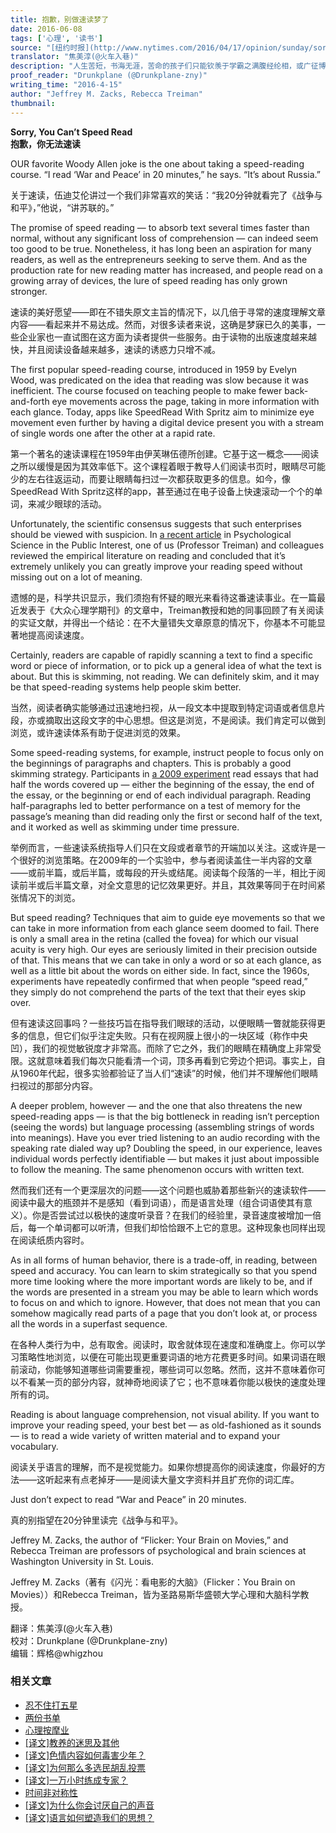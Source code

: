 ```yaml
---
title: 抱歉，别做速读梦了
date: 2016-06-08
tags: ['心理', '读书']
source: "[纽约时报](http://www.nytimes.com/2016/04/17/opinion/sunday/sorry-you-cant-speed-read.html)"
translator: "焦美淳(@火车入巷)"
description: "人生苦短，书海无涯，苦命的孩子们只能钦羡于学霸之满腹经纶相，或广征博引范，哀叹为何自己不能一目十行，日阅五车，于是便有了各种速读术，拜智能手机之赐，如今更有众速读APP相助，那么，究竟有多少人掌握了此项神技，并且靠它学到了更多东西呢？"
proof_reader: "Drunkplane (@Drunkplane-zny)"
writing_time: "2016-4-15"
author: "Jeffrey M. Zacks, Rebecca Treiman"
thumbnail:
---
```


**Sorry, You Can’t Speed Read**  
**抱歉，你无法速读**

OUR favorite Woody Allen joke is the one about taking a speed-reading course. “I read ‘War and Peace’ in 20 minutes,” he says. “It’s about Russia.”

关于速读，伍迪艾伦讲过一个我们非常喜欢的笑话：“我20分钟就看完了《战争与和平》，”他说，“讲苏联的。”

The promise of speed reading — to absorb text several times faster than normal, without any significant loss of comprehension — can indeed seem too good to be true. Nonetheless, it has long been an aspiration for many readers, as well as the entrepreneurs seeking to serve them. And as the production rate for new reading matter has increased, and people read on a growing array of devices, the lure of speed reading has only grown stronger.

速读的美好愿望——即在不错失原文主旨的情况下，以几倍于寻常的速度理解文章内容——看起来并不易达成。然而，对很多读者来说，这确是梦寐已久的美事，一些企业家也一直试图在这方面为读者提供一些服务。由于读物的出版速度越来越快，并且阅读设备越来越多，速读的诱惑力只增不减。

The first popular speed-reading course, introduced in 1959 by Evelyn Wood, was predicated on the idea that reading was slow because it was inefficient. The course focused on teaching people to make fewer back-and-forth eye movements across the page, taking in more information with each glance. Today, apps like SpeedRead With Spritz aim to minimize eye movement even further by having a digital device present you with a stream of single words one after the other at a rapid rate.

第一个著名的速读课程在1959年由伊芙琳伍德所创建。它基于这一概念——阅读之所以缓慢是因为其效率低下。这个课程着眼于教导人们阅读书页时，眼睛尽可能少的左右往返运动，而要让眼睛每扫过一次都获取更多的信息。如今，像SpeedRead With Spritz这样的app，甚至通过在电子设备上快速滚动一个个的单词，来减少眼球的活动。

Unfortunately, the scientific consensus suggests that such enterprises should be viewed with suspicion. In [a recent article](http://doi.org/10.1177/1529100615623267) in Psychological Science in the Public Interest, one of us (Professor Treiman) and colleagues reviewed the empirical literature on reading and concluded that it’s extremely unlikely you can greatly improve your reading speed without missing out on a lot of meaning.

遗憾的是，科学共识显示，我们须抱有怀疑的眼光来看待这番速读事业。在一篇最近发表于《大众心理学期刊》的文章中，Treiman教授和她的同事回顾了有关阅读的实证文献，并得出一个结论：在不大量错失文章原意的情况下，你基本不可能显著地提高阅读速度。

Certainly, readers are capable of rapidly scanning a text to find a specific word or piece of information, or to pick up a general idea of what the text is about. But this is skimming, not reading. We can definitely skim, and it may be that speed-reading systems help people skim better.

当然，阅读者确实能够通过迅速地扫视，从一段文本中提取到特定词语或者信息片段，亦或摘取出这段文字的中心思想。但这是浏览，不是阅读。我们肯定可以做到浏览，或许速读体系有助于促进浏览的效果。

Some speed-reading systems, for example, instruct people to focus only on the beginnings of paragraphs and chapters. This is probably a good skimming strategy. Participants in [a 2009 experiment](http://psycnet.apa.org/journals/xap/15/3/228/) read essays that had half the words covered up — either the beginning of the essay, the end of the essay, or the beginning or end of each individual paragraph. Reading half-paragraphs led to better performance on a test of memory for the passage’s meaning than did reading only the first or second half of the text, and it worked as well as skimming under time pressure.

举例而言，一些速读系统指导人们只在文段或者章节的开端加以关注。这或许是一个很好的浏览策略。在2009年的一个实验中，参与者阅读盖住一半内容的文章——或前半篇，或后半篇，或每段的开头或结尾。阅读每个段落的一半，相比于阅读前半或后半篇文章，对全文意思的记忆效果更好。并且，其效果等同于在时间紧张情况下的浏览。

But speed reading? Techniques that aim to guide eye movements so that we can take in more information from each glance seem doomed to fail. There is only a small area in the retina (called the fovea) for which our visual acuity is very high. Our eyes are seriously limited in their precision outside of that. This means that we can take in only a word or so at each glance, as well as a little bit about the words on either side. In fact, since the 1960s, experiments have repeatedly confirmed that when people “speed read,” they simply do not comprehend the parts of the text that their eyes skip over.

但有速读这回事吗？一些技巧旨在指导我们眼球的活动，以便眼睛一瞥就能获得更多的信息，但它们似乎注定失败。只有在视网膜上很小的一块区域（称作中央凹），我们的视觉敏锐度才非常高。而除了它之外，我们的眼睛在精确度上非常受限。这就意味着我们每次只能看清一个词，顶多再看到它旁边个把词。事实上，自从1960年代起，很多实验都验证了当人们“速读”的时候，他们并不理解他们眼睛扫视过的那部分内容。

A deeper problem, however — and the one that also threatens the new speed-reading apps — is that the big bottleneck in reading isn’t perception (seeing the words) but language processing (assembling strings of words into meanings). Have you ever tried listening to an audio recording with the speaking rate dialed way up? Doubling the speed, in our experience, leaves individual words perfectly identifiable — but makes it just about impossible to follow the meaning. The same phenomenon occurs with written text.

然而我们还有一个更深层次的问题——这个问题也威胁着那些新兴的速读软件——阅读中最大的瓶颈并不是感知（看到词语），而是语言处理（组合词语使其有意义）。你是否尝试过以极快的速度听录音？在我们的经验里，录音速度被增加一倍后，每一个单词都可以听清，但我们却恰恰跟不上它的意思。这种现象也同样出现在阅读纸质内容时。

As in all forms of human behavior, there is a trade-off, in reading, between speed and accuracy. You can learn to skim strategically so that you spend more time looking where the more important words are likely to be, and if the words are presented in a stream you may be able to learn which words to focus on and which to ignore. However, that does not mean that you can somehow magically read parts of a page that you don’t look at, or process all the words in a superfast sequence.

在各种人类行为中，总有取舍。阅读时，取舍就体现在速度和准确度上。你可以学习策略性地浏览，以便在可能出现更重要词语的地方花费更多时间。如果词语在眼前滚动，你能够知道哪些词需要重视，哪些词可以忽略。然而，这并不意味着你可以不看某一页的部分内容，就神奇地阅读了它；也不意味着你能以极快的速度处理所有的词。

Reading is about language comprehension, not visual ability. If you want to improve your reading speed, your best bet — as old-fashioned as it sounds — is to read a wide variety of written material and to expand your vocabulary.

阅读关乎语言的理解，而不是视觉能力。如果你想提高你的阅读速度，你最好的方法——这听起来有点老掉牙——是阅读大量文字资料并且扩充你的词汇库。

Just don’t expect to read “War and Peace” in 20 minutes.

真的别指望在20分钟里读完《战争与和平》。

Jeffrey M. Zacks, the author of “Flicker: Your Brain on Movies,” and Rebecca Treiman are professors of psychological and brain sciences at Washington University in St. Louis.

Jeffrey M. Zacks（著有《闪光：看电影的大脑》（Flicker：You Brain on Movies））和Rebecca Treiman，皆为圣路易斯华盛顿大学心理和大脑科学教授。


翻译：焦美淳(@火车入巷)  
校对：Drunkplane (@Drunkplane-zny)  
编辑：辉格@whigzhou


### 相关文章

* [忍不住打五星](https://headsalon.org/archives/7633.html "忍不住打五星")
* [两份书单](https://headsalon.org/archives/7748.html "两份书单")
* [心理按摩业](https://headsalon.org/archives/7767.html "心理按摩业")
* [[译文]教养的迷思及其他](https://headsalon.org/archives/7476.html "[译文]教养的迷思及其他")
* [[译文]色情内容如何毒害少年？](https://headsalon.org/archives/7470.html "[译文]色情内容如何毒害少年？")
* [[译文]为何那么多选民胡乱投票](https://headsalon.org/archives/7402.html "[译文]为何那么多选民胡乱投票")
* [[译文]一万小时练成专家？](https://headsalon.org/archives/7082.html "[译文]一万小时练成专家？")
* [时间非对称性](https://headsalon.org/archives/7193.html "时间非对称性")
* [[译文]为什么你会讨厌自己的声音](https://headsalon.org/archives/6967.html "[译文]为什么你会讨厌自己的声音")
* [[译文]语言如何塑造我们的思想？](https://headsalon.org/archives/6960.html "[译文]语言如何塑造我们的思想？")
